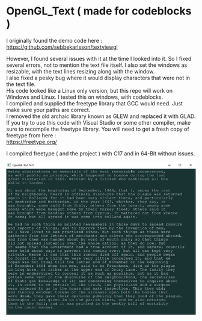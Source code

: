 # OpenGL_Text ( made for codeblocks )

I originally found the demo code here :  
https://github.com/sebbekarlsson/textviewgl
  
However, I found several issues with it at the time I looked into it. So I fixed several errors, not to mention the text file itself. I also set the windows as resizable, with the text lines resizing along with the window.  
I also fixed a pesky bug where it would display characters that were not in the text file.  
His code looked like a Linux only version, but this repo will work on Windows and Linux. I tested this on windows, with codeblocks.  
I compiled and supplied the freetype library that GCC would need. Just make sure your paths are correct.  
I removed the old archaic library known as GLEW and replaced it with GLAD.  
If you try to use this code with Visual Studio or some other compiler, make sure to recompile the freetype library. You will need to get a fresh copy of freetype from here :  
https://freetype.org/

I compiled freetype ( and the project ) with C17 and in 64-Bit without issues.  
  
![Current Progress](progress1.png) 
